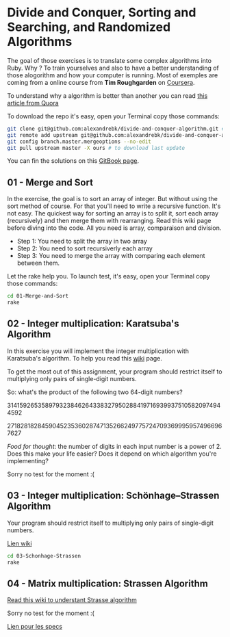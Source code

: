 # Divide and Conquer, Sorting and Searching, and Randomized Algorithms

The goal of those exercises is to translate some complex algorithms into Ruby. Why ? To train yourselves and also to have a better understanding of those  alogorithm and how your computer is running. Most of exemples are coming from a online course from **Tim Roughgarden** on [Coursera](https://www.coursera.org/learn/algorithms-divide-conquer).

To understand why a algorithm is better than another you can read [this article from Quora](https://www.quora.com/What-is-the-most-interesting-algorithm)


To download the repo it's easy, open your Terminal copy those commands:

```bash
git clone git@github.com:alexandrebk/divide-and-conquer-algorithm.git # download the repo
git remote add upstream git@github.com:alexandrebk/divide-and-conquer-algorithm.git # add a remote branch for update
git config branch.master.mergeoptions --no-edit
git pull upstream master -X ours # to download last update
```

You can fin the solutions on this [GitBook page](https://korium.gitbook.io/algoritms/).

## 01 - Merge and Sort

In the exercise, the goal is to sort an array of integer. But without using the sort method of course. For that you'll need to write a recursive function. It's not easy. The quickest way for sorting an array is to split it, sort each array (recursively) and then merge them with rearranging. Read this wiki page before diving into the code. All you need is array, comparaison and division.

* Step 1: You need to split the array in two array
* Step 2: You need to sort recursiverly each array
* Step 3: You need to merge the array with comparing each element between them.

Let the rake help you. To launch test, it's easy, open your Terminal copy those commands:

```bash
cd 01-Merge-and-Sort
rake
```

## 02 - Integer multiplication: Karatsuba's Algorithm

In this exercise you will implement the integer multiplication with Karatsuba's algorithm. To help you read this [wiki](https://en.wikipedia.org/wiki/Karatsuba_algorithm) page.

To get the most out of this assignment, your program should restrict itself to multiplying only pairs of single-digit numbers.

So: what's the product of the following two 64-digit numbers?

3141592653589793238462643383279502884197169399375105820974944592

2718281828459045235360287471352662497757247093699959574966967627

*Food for thought*: the number of digits in each input number is a power of 2. Does this make your life easier? Does it depend on which algorithm you're implementing?

Sorry no test for the moment :(

## 03 - Integer multiplication: Schönhage–Strassen Algorithm

Your program should restrict itself to multiplying only pairs of single-digit numbers.

[Lien wiki](https://en.wikipedia.org/wiki/Sch%C3%B6nhage%E2%80%93Strassen_algorithm)

```bash
cd 03-Schonhage-Strassen
rake
```

## 04 - Matrix multiplication: Strassen Algorithm

[Read this wiki to understant Strasse algorithm](https://en.wikipedia.org/wiki/Strassen_algorithm)

Sorry no test for the moment :(

[Lien pour les specs](https://relishapp.com/rspec/rspec-expectations/docs/built-in-matchers)
